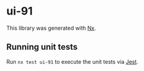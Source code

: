 # ui-91

This library was generated with [Nx](https://nx.dev).

## Running unit tests

Run `nx test ui-91` to execute the unit tests via [Jest](https://jestjs.io).
